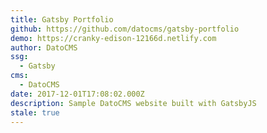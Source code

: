 ```yaml
---
title: Gatsby Portfolio
github: https://github.com/datocms/gatsby-portfolio
demo: https://cranky-edison-12166d.netlify.com
author: DatoCMS
ssg:
  - Gatsby
cms:
  - DatoCMS
date: 2017-12-01T17:08:02.000Z
description: Sample DatoCMS website built with GatsbyJS
stale: true
---
```

